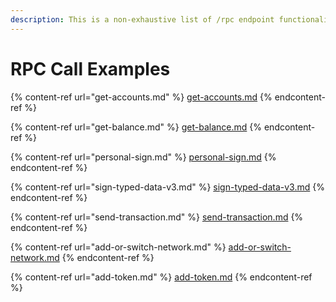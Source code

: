 ```yaml
---
description: This is a non-exhaustive list of /rpc endpoint functionality.
---
```


# RPC Call Examples

{% content-ref url="get-accounts.md" %}
[get-accounts.md](get-accounts.md)
{% endcontent-ref %}

{% content-ref url="get-balance.md" %}
[get-balance.md](get-balance.md)
{% endcontent-ref %}

{% content-ref url="personal-sign.md" %}
[personal-sign.md](personal-sign.md)
{% endcontent-ref %}

{% content-ref url="sign-typed-data-v3.md" %}
[sign-typed-data-v3.md](sign-typed-data-v3.md)
{% endcontent-ref %}

{% content-ref url="send-transaction.md" %}
[send-transaction.md](send-transaction.md)
{% endcontent-ref %}

{% content-ref url="add-or-switch-network.md" %}
[add-or-switch-network.md](add-or-switch-network.md)
{% endcontent-ref %}

{% content-ref url="add-token.md" %}
[add-token.md](add-token.md)
{% endcontent-ref %}
